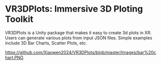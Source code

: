 # VR3DPlots: Immersive 3D Ploting Toolkit

VR3DPlots is a Unity package that makes it easy to create 3d plots in XR. Users can generate various plots from input JSON files. Simple examples include 3D Bar Charts, Scatter Plots, etc. 

https://github.com/Xiaowen2024/VR3DPlots/blob/master/Images/bar%20chart.PNG
